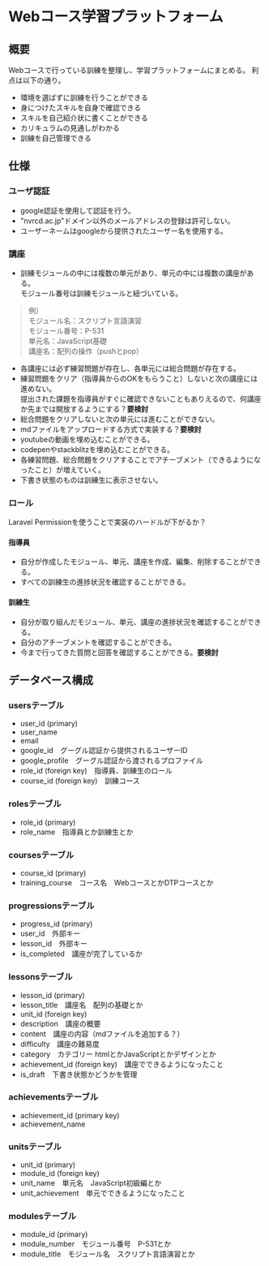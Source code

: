 # Webコース学習プラットフォーム

## 概要
Webコースで行っている訓練を整理し、学習プラットフォームにまとめる。
利点は以下の通り。

- 環境を選ばずに訓練を行うことができる
- 身につけたスキルを自身で確認できる
- スキルを自己紹介状に書くことができる
- カリキュラムの見通しがわかる
- 訓練を自己管理できる

## 仕様
### ユーザ認証
- google認証を使用して認証を行う。
- "nvrcd.ac.jp"ドメイン以外のメールアドレスの登録は許可しない。
- ユーザーネームはgoogleから提供されたユーザー名を使用する。

### 講座
- 訓練モジュールの中には複数の単元があり、単元の中には複数の講座がある。  
  モジュール番号は訓練モジュールと紐づいている。

> 例）  
モジュール名：スクリプト言語演習  
モジュール番号：P-531  
単元名：JavaScript基礎  
講座名：配列の操作（pushとpop）  

- 各講座には必ず練習問題が存在し、各単元には総合問題が存在する。
- 練習問題をクリア（指導員からのOKをもらうこと）しないと次の講座には進めない。  
  提出された課題を指導員がすぐに確認できないこともありえるので、何講座か先までは開放するようにする？**要検討**
- 総合問題をクリアしないと次の単元には進むことができない。
- mdファイルをアップロードする方式で実装する？**要検討**
- youtubeの動画を埋め込むことができる。
- codepenやstackblitzを埋め込むことができる。
- 各練習問題、総合問題をクリアすることでアチーブメント（できるようになったこと）が増えていく。
- 下書き状態のものは訓練生に表示させない。

### ロール
Laravel Permissionを使うことで実装のハードルが下がるか？

#### 指導員
- 自分が作成したモジュール、単元、講座を作成、編集、削除することができる。
- すべての訓練生の進捗状況を確認することができる。

#### 訓練生
- 自分が取り組んだモジュール、単元、講座の進捗状況を確認することができる。
- 自分のアチーブメントを確認することができる。
- 今まで行ってきた質問と回答を確認することができる。**要検討**

## データベース構成
### usersテーブル
- user_id (primary)
- user_name
- email
- google_id　グーグル認証から提供されるユーザーID
- google_profile　グーグル認証から渡されるプロファイル
- role_id (foreign key)　指導員、訓練生のロール
- course_id (foreign key)　訓練コース

### rolesテーブル
- role_id (primary)
- role_name　指導員とか訓練生とか

### coursesテーブル
- course_id (primary)
- training_course　コース名　WebコースとかDTPコースとか

### progressionsテーブル
- progress_id (primary)
- user_id　外部キー
- lesson_id　外部キー
- is_completed　講座が完了しているか

### lessonsテーブル
- lesson_id (primary)
- lesson_title　講座名　配列の基礎とか
- unit_id (foreign key)
- description　講座の概要
- content　講座の内容（mdファイルを追加する？）
- difficulty　講座の難易度
- category　カテゴリー htmlとかJavaScriptとかデザインとか
- achievement_id (foreign key)　講座でできるようになったこと
- is_draft　下書き状態かどうかを管理

### achievementsテーブル
- achievement_id (primary key)
- achievement_name

### unitsテーブル
- unit_id (primary)
- module_id (foreign key)
- unit_name　単元名　JavaScript初級編とか
- unit_achievement　単元でできるようになったこと

### modulesテーブル
- module_id (primary)
- module_number　モジュール番号　P-531とか
- module_title　モジュール名　スクリプト言語演習とか
